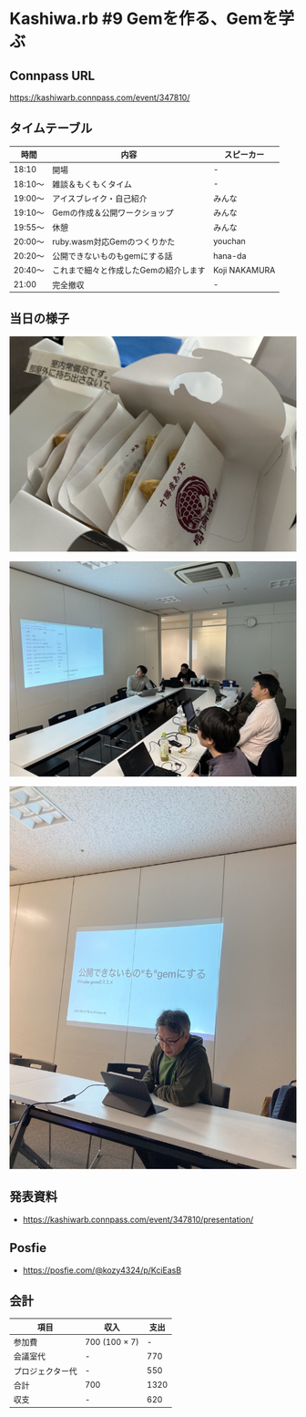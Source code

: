 # Kashiwa.rb #9 Gemを作る、Gemを学ぶ

## Connpass URL

https://kashiwarb.connpass.com/event/347810/

## タイムテーブル

| 時間 | 内容 | スピーカー |
| --- | --- | --- |
| 18:10 | 開場 | - |
| 18:10〜	| 雑談＆もくもくタイム | - |
| 19:00〜	| アイスブレイク・自己紹介 | みんな |
| 19:10〜 | Gemの作成＆公開ワークショップ | みんな |
| 19:55〜 | 休憩 | みんな |
| 20:00〜 | ruby.wasm対応Gemのつくりかた| youchan |
| 20:20〜 | 公開できないものもgemにする話 | hana-da |
| 20:40〜 | これまで細々と作成したGemの紹介します | Koji NAKAMURA |
| 21:00   | 完全撤収 | - |

## 当日の様子

![](./photos/2025-03-17_001.jpg)

![](./photos/2025-03-17_002.jpg)

![](./photos/2025-03-17_003.jpg)


## 発表資料

- https://kashiwarb.connpass.com/event/347810/presentation/

## Posfie

- https://posfie.com/@kozy4324/p/KciEasB

## 会計

| 項目 | 収入 | 支出 |
| --- | --- | --- |
| 参加費 | 700 (100 × 7) | - |
| 会議室代 | - | 770 |
| プロジェクター代 | - | 550 |
| 合計 | 700 | 1320 |
| 収支 | - | 620 |
